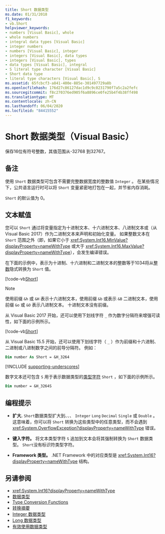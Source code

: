 ```yaml
---
title: Short 数据类型
ms.date: 01/31/2018
f1_keywords:
- vb.Short
helpviewer_keywords:
- numbers [Visual Basic], whole
- whole numbers
- integral data types [Visual Basic]
- integer numbers
- numbers [Visual Basic], integer
- integers [Visual Basic], data types
- integers [Visual Basic], types
- data types [Visual Basic], integral
- S literal type character [Visual Basic]
- Short data type
- literal type characters [Visual Basic], S
ms.assetid: 65fcbcf3-a841-400e-885e-301497729a8b
ms.openlocfilehash: 176d27c86127dac1d9c9c0231790f7a5c2a2fefc
ms.sourcegitcommit: f8c270376ed905f6a8896ce0fe25b4f4b38ff498
ms.translationtype: MT
ms.contentlocale: zh-CN
ms.lasthandoff: 06/04/2020
ms.locfileid: "84415552"
---
```

# <a name="short-data-type-visual-basic"></a>Short 数据类型（Visual Basic）

保存16位有符号整数，其值范围从-32768 到32767。  
  
## <a name="remarks"></a>备注  

 使用 `Short` 数据类型可包含不需要完整数据宽度的整数值 `Integer` 。 在某些情况下，公共语言运行时可以将 `Short` 变量紧密地打包在一起，并节省内存消耗。  
  
 `Short` 的默认值为 0。  
  
## <a name="literal-assignments"></a>文本赋值

您可以 `Short` 通过将变量指定为十进制文本、十六进制文本、八进制文本或（从 Visual Basic 2017）作为二进制文本来声明和初始化变量。 如果整数文本在 `Short` 范围之外（即，如果它小于 <xref:System.Int16.MinValue?displayProperty=nameWithType> 或大于 <xref:System.Int16.MaxValue?displayProperty=nameWithType>），会发生编译错误。

在下面的示例中，表示为十进制、十六进制和二进制文本的整数等于1034将从[整数](integer-data-type.md)隐式转换为 `Short` 值。

[!code-vb[Short](../../../../samples/snippets/visualbasic/language-reference/data-types/numeric-literals.vb#Short)]

> [!NOTE]
> 使用前缀 `&h` 或 `&H` 表示十六进制文本，使用前缀 `&b` 或表示 `&B` 二进制文本，使用前缀 `&o` 或 `&O` 表示八进制文本。 十进制文本没有前缀。

从 Visual Basic 2017 开始，还可以使用下划线字符 `_` 作为数字分隔符来增强可读性，如下面的示例所示。

[!code-vb[Short](../../../../samples/snippets/visualbasic/language-reference/data-types/numeric-literals.vb#ShortS)]

从 Visual Basic 15.5 开始，还可以使用下划线字符（ `_` ）作为前缀和十六进制、二进制或八进制数字之间的前导分隔符。 例如：

```vb
Dim number As Short = &H_3264
```

[!INCLUDE [supporting-underscores](../../../../includes/vb-separator-langversion.md)]

数字文本还可包含 `S` 用于表示数据类型的[类型字符](../../programming-guide/language-features/data-types/type-characters.md) `Short` ，如下面的示例所示。

```vb
Dim number = &H_3264S
```

## <a name="programming-tips"></a>编程提示

- **扩大.** `Short`数据类型扩大到、、、 `Integer` `Long` `Decimal` `Single` 或 `Double` 。 这意味着，你可以将 `Short` 转换为这些类型中的任意类型，而不会遇到 <xref:System.OverflowException?displayProperty=nameWithType> 错误。  
  
- **键入字符。** 将文本类型字符 `S` 追加到文本会将其强制转换为 `Short` 数据类型。 `Short`没有标识符类型字符。  
  
- **Framework 类型。** .NET Framework 中的对应类型是 <xref:System.Int16?displayProperty=nameWithType> 结构。  
  
## <a name="see-also"></a>另请参阅

- <xref:System.Int16?displayProperty=nameWithType>
- [数据类型](index.md)
- [Type Conversion Functions](../functions/type-conversion-functions.md)
- [转换摘要](../keywords/conversion-summary.md)
- [Integer 数据类型](integer-data-type.md)
- [Long 数据类型](long-data-type.md)
- [有效使用数据类型](../../programming-guide/language-features/data-types/efficient-use-of-data-types.md)
